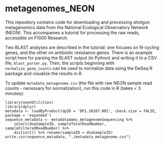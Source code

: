# metagenomes_NEON

This repository contains code for downloading and processing shotgun metagenomics data from the National Ecological Observatory Network (NEON). This accompanies a tutorial for processing the raw reads, accessible on F1000 Research.

Two BLAST analyses are described in the tutorial: one focuses on N-cycling genes, and the other on antibiotic resistance genes. There is an example script here for parsing the BLAST output (in Python) and writing it to a CSV file, `blast_parser.py`. Then, the scripts beginning with `normalize_gene_counts` can be used to normalize data using the DeSeq R package and visualize the results in R. 

To update `metadata_metagenome.csv` (the file with raw NEON sample read counts - necessary for normalization), run this code in R (takes < 3 minutes):

```
library(neonUtilities)
library(dplyr)
metadata <- loadByProduct(dpID = 'DP1.10107.001', check.size = FALSE, package = 'expanded')
sequence_metadata <- metadata$mms_metagenomeSequencing %>%
	select(dnaSampleID, sampleTotalReadNumber, sampleFilteredReadNumber) %>%
	distinct() %>% rename(sampleID = dnaSampleID)
write.csv(sequence_metadata, "./metadata_metagenome.csv")
```
